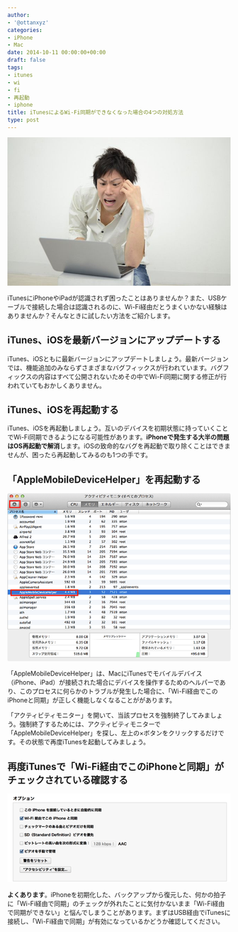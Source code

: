 ```yaml
---
author:
- '@ottanxyz'
categories:
- iPhone
- Mac
date: 2014-10-11 00:00:00+00:00
draft: false
tags:
- itunes
- wi
- fi
- 再起動
- iphone
title: iTunesによるWi-Fi同期ができなくなった場合の4つの対処方法
type: post
---
```


![](141011-5438aea5849c8.jpg)

iTunesにiPhoneやiPadが認識されず困ったことはありませんか？また、USBケーブルで接続した場合は認識されるのに、Wi-Fi経由だとうまくいかない経験はありませんか？そんなときに試したい方法をご紹介します。

## iTunes、iOSを最新バージョンにアップデートする

iTunes、iOSともに最新バージョンにアップデートしましょう。最新バージョンでは、機能追加のみならずさまざまなバグフィックスが行われています。バグフィックスの内容はすべて公開されないためその中でWi-Fi同期に関する修正が行われていてもおかしくありません。

## iTunes、iOSを再起動する

iTunes、iOSを再起動しましょう。互いのデバイスを初期状態に持っていくことでWi-Fi同期できるようになる可能性があります。**iPhoneで発生する大半の問題はOS再起動で解消**します。iOSの致命的なバグを再起動で取り除くことはできませんが、困ったら再起動してみるのも1つの手です。

## 「AppleMobileDeviceHelper」を再起動する

![](141011-5438aea0a3997.png)

「AppleMobileDeviceHelper」は、MacにiTunesでモバイルデバイス（iPhone、iPad）が接続された場合にデバイスを操作するためのヘルパーであり、このプロセスに何らかのトラブルが発生した場合に、「Wi-Fi経由でこのiPhoneと同期」が正しく機能しなくなることががあります。

「アクティビティモニター」を開いて、当該プロセスを強制終了してみましょう。強制終了するためには、アクティビティモニターで「AppleMobileDeviceHelper」を探し、左上の×ボタンをクリックするだけです。その状態で再度iTunesを起動してみましょう。

## 再度iTunesで「Wi-Fi経由でこのiPhoneと同期」がチェックされている確認する

![](141011-5438aea37c8ba.png)

**よくあります**。iPhoneを初期化した、バックアップから復元した、何かの拍子に「Wi-Fi経由で同期」のチェックが外れたことに気付かないまま「Wi-Fi経由で同期ができない」と悩んでしまうことがあります。まずはUSB経由でiTunesに接続し、「Wi-Fi経由で同期」が有効になっているかどうか確認してください。
